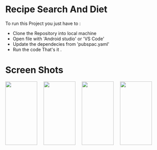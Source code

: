 # Recipe Search And Diet

To run this Project you just have to :

* Clone the Repository into local machine
* Open file with 'Android studio' or 'VS Code'
* Update the dependecies from 'pubspac.yaml'
* Run the code
That's it .

# Screen Shots

<div style="display: flex;">
  <img src="https://user-images.githubusercontent.com/67571737/263446866-9dce7cce-8939-43e9-82aa-cf15c813428a.jpg" width="100" height="200" style="margin-right: 20px;" />
  <img src="https://user-images.githubusercontent.com/67571737/263446900-ca06435e-fd96-4598-9e9e-7df637da8255.jpg" width="100" height="200" style="margin-right: 20px;" />
  <img src="https://user-images.githubusercontent.com/67571737/263446909-be602ee0-6078-4129-955a-e40677bb775e.jpg" width="100" height="200" style="margin-right: 20px;" />
  <img src="https://user-images.githubusercontent.com/67571737/263446924-a0640e00-8ee9-4f20-ad27-6babe7b99077.jpg" width="100" height="200" />
</div>
